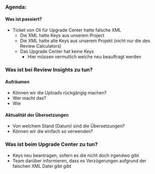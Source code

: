 ### Agenda:

#### Was ist passiert?
- Ticket von Oli für Upgrade Center hatte falsche XML
	- Die XML hatte Keys aus unserem Project
	- Die XML hatte alle Keys aus unserem Projekt (nicht nur die des Review Calculators)
	- Das Upgrade Center hat keine Keys
		- Hier müssen vermutlich welche neu beauftragt werden

### Was ist bei Review Insights zu tun?
#### Aufräumen
- Können wir die Uploads rückgängig machen?
- Wer macht das?
- Wie 

#### Aktualität der Übersetzungen
- Von welchem Stand (Datum) sind die Übersetzungen?
- Können wir die einfach so verwenden?


### Was ist beim Upgrade Center zu tun?
- Keys neu beantragen, sofern es die nicht doch irgendwo gibt
- Team darüber informieren, dass es Verzögerungen aufgrund der falschen XML Datei gibt gibt